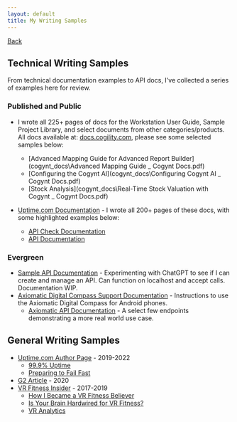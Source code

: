 ```yaml
---
layout: default
title: My Writing Samples
---
```


[Back](index.html)

## Technical Writing Samples

From technical documentation examples to API docs, I've collected a series of examples here for review. 

### Published and Public

* I wrote all 225+ pages of docs for the Workstation User Guide, Sample Project Library, and select documents from other categories/products. All docs available at: [docs.cogility.com](https://docs.cogility.com), please see some selected samples below: 
    * [Advanced Mapping Guide for Advanced Report Builder](cogynt_docs\Advanced Mapping Guide _ Cogynt Docs.pdf)
    * [Configuring the Cogynt AI](cogynt_docs\Configuring Cogynt AI _ Cogynt Docs.pdf)
    * [Stock Analysis](cogynt_docs\Real-Time Stock Valuation with Cogynt _ Cogynt Docs.pdf)

* [Uptime.com Documentation](https://web.archive.org/web/20230122142102/https://support.uptime.com/hc/en-us) - I wrote all 200+ pages of these docs, with some highlighted examples below:
    * [API Check Documentation](https://web.archive.org/web/20230326204904/https://support.uptime.com/hc/en-us/articles/360001311589-API-Check-Basics) 
    * [API Documentation](https://web.archive.org/web/20230324084202/https://support.uptime.com/hc/en-us/articles/360009681280-Getting-Started-with-the-Uptime-com-REST-API)


### Evergreen

* [Sample API Documentation](\opd-api-docs-example.html) - Experimenting with ChatGPT to see if I can create and manage an API. Can function on localhost and accept calls. Documentation WIP.
* [Axiomatic Digital Compass Support Documentation](\axiomatic-example.html) - Instructions to use the Axiomatic Digital Compass for Android phones. 
    * [Axiomatic API Documentation](\axiomatic-api-docs-example.html) - A select few endpoints demonstrating a more real world use case. 


## General Writing Samples

* [Uptime.com Author Page](https://web.archive.org/web/20231202220840/https://uptime.com/blog/author/richardb) - 2019-2022
    * [99.9% Uptime](https://web.archive.org/web/20231002084353/https://uptime.com/blog/what-is-99-9-uptime)
    * [Preparing to Fail Fast](https://web.archive.org/web/20210423060510/https://uptime.com/blog/fail-fast-web-monitoring)
* [G2 Article](https://web.archive.org/web/20240222145034/https://learn.g2.com/how-to-choose-a-website-monitoring-tool) - 2020
* [VR Fitness Insider](https://web.archive.org/web/20240330005616/https://www.vrfitnessinsider.com/author/richardbashara/) - 2017-2019
    * [How I Became a VR Fitness Believer](https://web.archive.org/web/20240615232456/https://www.vrfitnessinsider.com/how-i-became-a-vr-fitness-believer/) 
    * [Is Your Brain Hardwired for VR Fitness?](https://web.archive.org/web/20240229015546/https://www.vrfitnessinsider.com/why-your-brain-may-be-hardwired-for-vr-fitness/)
    * [VR Analytics](https://web.archive.org/web/20240623201719/https://www.vrfitnessinsider.com/vr-analytics/)


